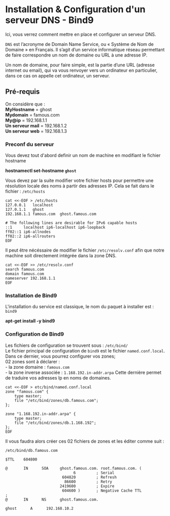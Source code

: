 # Installation & Configuration d'un serveur DNS - Bind9

Ici, vous verrez comment mettre en place et configurer un serveur DNS. 

`DNS` est l’acronyme de Domain Name Service, ou « Système de Nom de Domaine » en Français. Il s’agit d’un service informatique réseau permettant de faire correspondre un nom de domaine ou URL à une adresse IP.

Un nom de domaine, pour faire simple, est la partie d’une URL (adresse internet ou email), qui va vous renvoyer vers un ordinateur en particulier, dans ce cas on appelle cet ordinateur, un serveur.

## Pré-requis

On considère que :  
**MyHostname** = ghost  
**Mydomain** = famous.com  
**My@ip** = 192.168.1.1  
**Un serveur mail** = 192.168.1.2  
**Un serveur web** = 192.168.1.3

### Preconf du serveur
Vous devez tout d'abord definir un nom de machine en modifiant le fichier hostname

**hostnamectl set-hostname `ghost`**

Vous devez par la suite modifier votre fichier hosts pour permettre une résolution locale des noms à partir des adresses IP.  Cela se fait dans le fichier : `/etc/hosts`

```
cat <<-EOF > /etc/hosts
127.0.0.1	localhost
127.0.1.1	ghost
192.168.1.1	famous.com	ghost.famous.com

# The following lines are desirable for IPv6 capable hosts
::1     localhost ip6-localhost ip6-loopback
ff02::1 ip6-allnodes
ff02::2 ip6-allrouters
EOF
```

Il peut être nécéssaire de modifier le fichier `/etc/resolv.conf` afin que notre machine soit directement intégrée dans la zone DNS.

```
cat <<-EOF >> /etc/resolv.conf
search famous.com
domain famous.com
nameserver 192.168.1.1
EOF
```

### Installation de Bind9

L'installation du service est classique, le nom du paquet à installer est : `bind9` 

**apt-get install -y bind9**

### Configuration de Bind9

Les fichiers de configuration se trouvent sous : `/etc/bind/`  
Le fichier principal de configuration de `bind9` est le fichier `named.conf.local`.  
Dans ce dernier, vous pourrez configurer vos zones;  
02 zones sont à déclarer :  
	- la zone domaine : `famous.com`  
	- la zone inverse associée : `1.168.192.in-addr.arpa` Cette dernière permet de traduire vos adresses Ip en noms de domaines.

```
cat <<-EOF > etc/bind/named.conf.local
zone "famous.com" {
    type master;
    file "/etc/bind/zones/db.famous.com";
};

zone "1.168.192.in-addr.arpa" {
    type master;
    file "/etc/bind/zones/db.1.168.192"; 
};
EOF
```

Il vous faudra alors créer ces 02 fichiers de zones et les éditer comme suit :

`/etc/bind/db.famous.com`
```
$TTL    604800

@       IN      SOA     ghost.famous.com. root.famous.com. (
                              6         ; Serial
                         604820         ; Refresh
                          86600         ; Retry
                        2419600         ; Expire
                         604600 )       ; Negative Cache TTL
;
@       IN      NS      ghost.famous.com.

ghost      A      192.168.10.2
```


